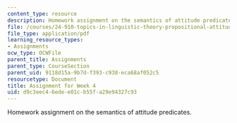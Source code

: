 ```yaml
---
content_type: resource
description: Homework assignment on the semantics of attitude predicates.
file: /courses/24-910-topics-in-linguistic-theory-propositional-attitudes-spring-2009/d9c3eec46edee01cb55fa29e94327c93_MIT24_910s09_assn03.pdf
file_type: application/pdf
learning_resource_types:
- Assignments
ocw_type: OCWFile
parent_title: Assignments
parent_type: CourseSection
parent_uid: 9118d15a-9b7d-f393-c938-eca68af052c5
resourcetype: Document
title: Assignment for Week 4
uid: d9c3eec4-6ede-e01c-b55f-a29e94327c93
---
```

Homework assignment on the semantics of attitude predicates.

